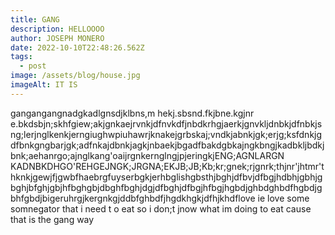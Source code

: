 ```yaml
---
title: GANG
description: HELLOOOO
author: JOSEPH MONERO
date: 2022-10-10T22:48:26.562Z
tags:
  - post
image: /assets/blog/house.jpg
imageAlt: IT IS
---
```

g﻿angangangnadgkadlgnsdjklbns,m hekj.sbsnd.fkjbne.kgjnr e.bkdsbjn;skhfgiew;akjgnkaejrvnkjdfnvkdfjnbdkrhgjaerkjgnvkljdnbkjdfnbkjsng;lerjnglkenkjerngiughwpiuhawrjknakejgrbskaj;vndkjabnkjgk;erjg;ksfdnkjgdfbnkgngbarjgk;adfnkajdbnkjagkjnbaekjbgadfbakdgbkajngkbngjkadbkljbdkjbnk;aehanrgo;ajnglkang'oaijrgnkernglngjpjeringkjENG;AGNLARGN KADNBKDHGO'REHGEJNGK;JRGNA;EKJB;JB;Kb;kr;gnek;rjgnrk;thjnr'jhtmr'thknkjgewjfjgwbfhaebrgfuyserbgkjerhbglishgbsthjbghjdfbvjdfbgjhdbhjgbhjgbghjbfghjgbjhfbghgbjdbghfbghjdgjdfbghjdfbgjhfbgjhgbdjghbdghbdfhgbdjgbhfgbdjbigeruhrgjkergnkgjddbfghbdfjhgdkhgkjdfhjkhdflove ie love some somnegator that i need t o eat so i don;t jnow what im doing to eat cause that is the gang way